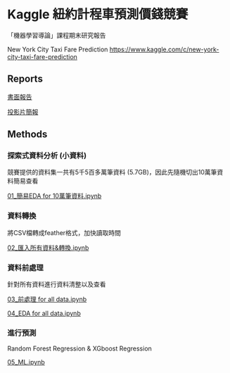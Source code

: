 # Kaggle 紐約計程車預測價錢競賽
「機器學習導論」課程期末研究報告

New York City Taxi Fare Prediction
https://www.kaggle.com/c/new-york-city-taxi-fare-prediction
## Reports
[書面報告](https://github.com/andy86715/Kaggle_Taxi/blob/master/final%20report/機器學習期末報告書.docx)

[投影片簡報](https://github.com/andy86715/Kaggle_Taxi/blob/master/final%20report/機器學習期末報告.pptx)

## Methods
### 探索式資料分析 (小資料)
競賽提供的資料集一共有5千5百多萬筆資料 (5.7GB)，因此先隨機切出10萬筆資料簡易查看

[01_簡易EDA for 10萬筆資料.ipynb](https://github.com/andy86715/Kaggle_Taxi/blob/master/01_簡易EDA%20for%2010萬筆資料.ipynb)

### 資料轉換
將CSV檔轉成feather格式，加快讀取時間

[02_匯入所有資料&轉換.ipynb](/02_匯入所有資料&轉換.ipynb/)

### 資料前處理
針對所有資料進行資料清整以及查看

[03_前處理 for all data.ipynb](https://github.com/andy86715/Kaggle_Taxi/blob/master/03_前處理%20for%20all%20data.ipynb)

[04_EDA for all data.ipynb](https://github.com/andy86715/Kaggle_Taxi/blob/master/04_EDA%20for%20all%20data.ipynb)

### 進行預測
Random Forest Regression & XGboost Regression

[05_ML.ipynb](/05_ML.ipynb/)
